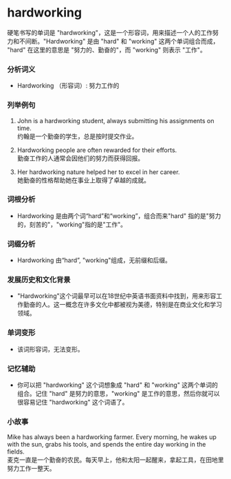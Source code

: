 # hardworking

硬笔书写的单词是 "hardworking"，这是一个形容词，用来描述一个人的工作努力和不间断。"Hardworking" 是由 "hard" 和 "working" 这两个单词组合而成， "hard" 在这里的意思是 "努力的、勤奋的"，而 "working" 则表示 "工作"。

  

### 分析词义

  

*   Hardworking （形容词）: 努力工作的

  

### 列举例句

  

1.  John is a hardworking student, always submitting his assignments on time.  
    约翰是一个勤奋的学生，总是按时提交作业。
    
      
    
2.  Hardworking people are often rewarded for their efforts.  
    勤奋工作的人通常会因他们的努力而获得回报。
    
      
    
3.  Her hardworking nature helped her to excel in her career.  
    她勤奋的性格帮助她在事业上取得了卓越的成就。
    
      
    

  

### 词根分析

  

*   Hardworking 是由两个词“hard”和“working”，组合而来"hard" 指的是"努力的，刻苦的"，"working"指的是"工作"。

  

### 词缀分析

  

*   Hardworking 由“hard”, "working"组成，无前缀和后缀。

  

### 发展历史和文化背景

  

*   "Hardworking"这个词最早可以在18世纪中英语书面资料中找到，用来形容工作勤奋的人。这一概念在许多文化中都被视为美德，特别是在商业文化和学习领域。

  

### 单词变形

  

*   该词形容词，无法变形。

  

### 记忆辅助

  

*   你可以把 "hardworking" 这个词想象成 "hard" 和 "working" 这两个单词的组合。记住 "hard" 是努力的意思，"working" 是工作的意思，然后你就可以很容易记住 "hardworking" 这个词语了。

  

### 小故事

  

Mike has always been a hardworking farmer. Every morning, he wakes up with the sun, grabs his tools, and spends the entire day working in the fields.  
麦克一直是一个勤奋的农民。每天早上，他和太阳一起醒来，拿起工具，在田地里努力工作一整天。
